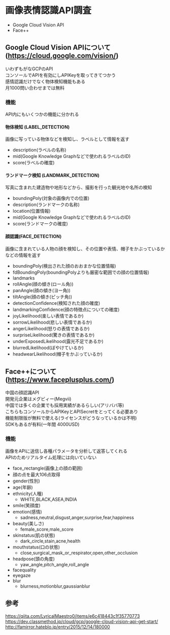 # 画像表情認識API調査
  * Google Cloud Vision API
  * Face++

## Google Cloud Vision APIについて(https://cloud.google.com/vision/)
いわずもがなGCPのAPI  
コンソールでAPIを有効にしAPIKeyを取ってきてつかう  
感情認識だけでなく物体検知機能もある  
月1000問い合わせまでは無料  

### 機能
API内にもいくつかの機能に分かれる
#### 物体検知 (LABEL_DETECTION)
画像に写っている物体などを検知し、ラベルとして情報を返す
  * description(ラベルの名称)
  * mid(Google Knowledge Graphなどで使われるラベルのID)
  * score(ラベルの確度)

#### ランドマーク検知 (LANDMARK_DETECTION)
写真に含まれた建造物や地形などから、撮影を行った観光地や名所の検知
  * boundingPoly(対象の画像内での位置)
  * description(ランドマークの名称)
  * location(位置情報)
  * mid(Google Knowledge Graphなどで使われるラベルのID)
  * score(ランドマークの確度)
  
#### 顔認識(FACE_DETECTION)
画像に含まれている人物の顔を検知し、その位置や表情、帽子をかぶっているかなどの情報を返す
  * boundingPoly(検出された顔のおおまかな位置情報)
  * fdBoundingPoly(boundingPolyよりも厳密な範囲での顔の位置情報)
  * landmarks[](顔の特徴点(目や口など)の情報)
  * rollAngle(顔の傾き(ロール角))
  * panAngle(顔の傾き(ヨー角))
  * tiltAngle(顔の傾き(ピッチ角))
  * detectionConfidence(検知された顔の確度)
  * landmarkingConfidence(顔の特徴点についての確度)
  * joyLikelihood(楽しい表情であるか)
  * sorrowLikelihood(悲しい表情であるか)
  * angerLikelihood(怒りの表情であるか)
  * surpriseLikelihood(驚きの表情であるか)
  * underExposedLikelihood(露光不足であるか)
  * blurredLikelihood(ぼやけているか)
  * headwearLikelihood(帽子をかぶっているか)


## Face++について(https://www.faceplusplus.com/)
中国の顔認識API  
開発元企業はメグビィー(Megvii)  
中国では多くの企業でも採用実績があるらしい(アリババ等)  
こちらもコンソールからAPIKeyとAPISecretをとってくる必要あり  
機能制限版が無料で使える(ライセンスがどうなっているかは不明)  
SDKもあるが有料(一年間 4000USD)  

### 機能
画像をAPIに送信し各種パラメータを分析して返答してくれる  
APIのためリアルタイム処理には向いていない  
  * face_rectangle(画像上の顔の範囲)
  * 顔の点を最大106点取得
  * gender(性別)
  * age(年齢)
  * ethnicity(人種)
    - WHITE,BLACK,ASEA,INDIA
  * smile(笑顔度)
  * emotion(感情)
    -  sadness,neutral,disgust,anger,surprise,fear,happiness
  * beauty(美しさ)
    - female_score,male_score
  * skinstatus(肌の状態)
    - dark_circle,stain,acne,health
  * mouthstatus(口の状態)
    -  close,surgical_mask_or_respirator,open,other_occlusion
  * headpose(頭の角度)
    - yaw_angle,pitch_angle,roll_angle
  * facequality
  * eyegaze
  * blur
    - blurness,motionblur,gaussianblur


## 参考
https://qiita.com/LyricalMaestro0/items/e6c418443c1f35770773  
https://dev.classmethod.jp/cloud/gcp/google-cloud-vision-api-get-start/  
http://famirror.hateblo.jp/entry/2015/12/14/180000  

